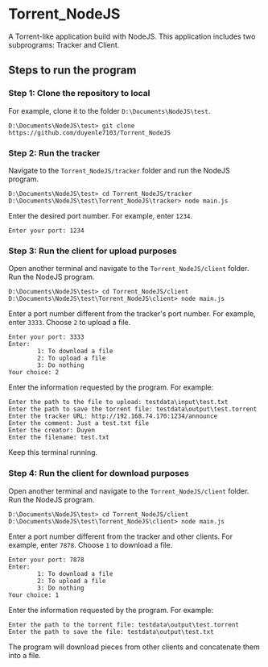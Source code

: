 # Torrent_NodeJS
A Torrent-like application build with NodeJS. This application includes two subprograms: Tracker and Client.
## Steps to run the program
### Step 1: Clone the repository to local
For example, clone it to the folder `D:\Documents\NodeJS\test`.
```
D:\Documents\NodeJS\test> git clone https://github.com/duyenle7103/Torrent_NodeJS
```
### Step 2: Run the tracker
Navigate to the `Torrent_NodeJS/tracker` folder and run the NodeJS program.
```
D:\Documents\NodeJS\test> cd Torrent_NodeJS/tracker
D:\Documents\NodeJS\test\Torrent_NodeJS\tracker> node main.js
```
Enter the desired port number. For example, enter `1234`.
```
Enter your port: 1234
````
### Step 3:  Run the client for upload purposes
Open another terminal and navigate to the `Torrent_NodeJS/client` folder. Run the NodeJS program.
```
D:\Documents\NodeJS\test> cd Torrent_NodeJS/client
D:\Documents\NodeJS\test\Torrent_NodeJS\client> node main.js
```
Enter a port number different from the tracker's port number. For example, enter `3333`. Choose `2` to upload a file.
```
Enter your port: 3333
Enter:
        1: To download a file
        2: To upload a file
        3: Do nothing
Your choice: 2
```
Enter the information requested by the program. For example:
```
Enter the path to the file to upload: testdata\input\test.txt
Enter the path to save the torrent file: testdata\output\test.torrent
Enter the tracker URL: http://192.168.74.170:1234/announce
Enter the comment: Just a test.txt file
Enter the creator: Duyen
Enter the filename: test.txt
```
Keep this terminal running.
### Step 4: Run the client for download purposes
Open another terminal and navigate to the `Torrent_NodeJS/client` folder. Run the NodeJS program.
```
D:\Documents\NodeJS\test> cd Torrent_NodeJS/client
D:\Documents\NodeJS\test\Torrent_NodeJS\client> node main.js
```
Enter a port number different from the tracker and other clients. For example, enter `7878`. Choose `1` to download a file.
```
Enter your port: 7878
Enter:
        1: To download a file
        2: To upload a file
        3: Do nothing
Your choice: 1
```
Enter the information requested by the program. For example:
```
Enter the path to the torrent file: testdata\output\test.torrent
Enter the path to save the file: testdata\output\test.txt
```
The program will download pieces from other clients and concatenate them into a file.
